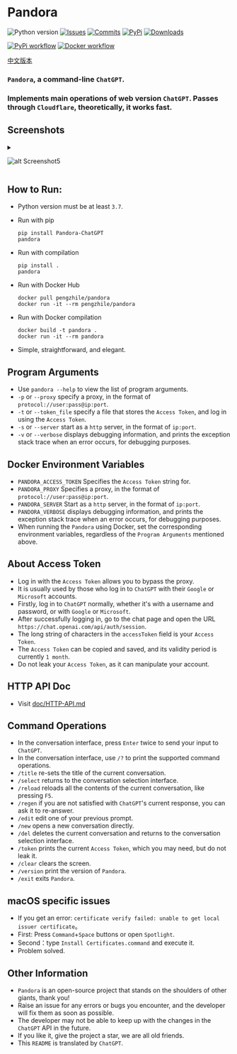 # Pandora

![Python version](https://img.shields.io/badge/python-%3E%3D3.7-green)
[![Issues](https://img.shields.io/github/issues-raw/pengzhile/pandora)](https://github.com/pengzhile/pandora/issues)
[![Commits](https://img.shields.io/github/last-commit/pengzhile/pandora/master)](https://github.com/pengzhile/pandora/commits/master)
[![PyPi](https://img.shields.io/pypi/v/pandora-chatgpt.svg)](https://pypi.python.org/pypi/pandora-chatgpt)
[![Downloads](https://static.pepy.tech/badge/pandora-chatgpt)](https://pypi.python.org/pypi/pandora-chatgpt)

[![PyPi workflow](https://github.com/pengzhile/pandora/actions/workflows/python-publish.yml/badge.svg)](https://github.com/pengzhile/pandora/actions/workflows/python-publish.yml)
[![Docker workflow](https://github.com/pengzhile/pandora/actions/workflows/docker-publish.yml/badge.svg)](https://github.com/pengzhile/pandora/actions/workflows/docker-publish.yml)

[中文版本](https://github.com/pengzhile/pandora/blob/master/README.md)

### `Pandora`, a command-line `ChatGPT`.

### Implements main operations of web version `ChatGPT`. Passes through `Cloudflare`, theoretically, it works fast.

## Screenshots

  <details>

  <summary>

  ![alt Screenshot5](https://github.com/pengzhile/pandora/raw/master/doc/images/s05.png)

  </summary>

  ![alt Screenshot1](https://github.com/pengzhile/pandora/raw/master/doc/images/s01.png)
  ![alt Screenshot2](https://github.com/pengzhile/pandora/raw/master/doc/images/s02.png)
  ![alt Screenshot3](https://github.com/pengzhile/pandora/raw/master/doc/images/s03.png)
  ![alt Screenshot4](https://github.com/pengzhile/pandora/raw/master/doc/images/s04.png)
  ![alt Screenshot6](https://github.com/pengzhile/pandora/raw/master/doc/images/s06.png)

  </details>

## How to Run:

* Python version must be at least `3.7`.

* Run with pip

  ```shell
  pip install Pandora-ChatGPT
  pandora
  ```

* Run with compilation

  ```shell
  pip install .
  pandora
  ```

* Run with Docker Hub

  ```shell
  docker pull pengzhile/pandora
  docker run -it --rm pengzhile/pandora
  ```

* Run with Docker compilation

  ```shell
  docker build -t pandora .
  docker run -it --rm pandora
  ```

* Simple, straightforward, and elegant.

## Program Arguments

* Use `pandora --help` to view the list of program arguments.
* `-p` or `--proxy` specify a proxy, in the format of `protocol://user:pass@ip:port`.
* `-t` or `--token_file` specify a file that stores the `Access Token`, and log in using the `Access Token`.
* `-s` or `--server` start as a `http` server, in the format of `ip:port`.
* `-v` or `--verbose` displays debugging information, and prints the exception stack trace when an error occurs, for debugging purposes.

## Docker Environment Variables

* `PANDORA_ACCESS_TOKEN` Specifies the `Access Token` string for.
* `PANDORA_PROXY` Specifies a proxy, in the format of `protocol://user:pass@ip:port`.
* `PANDORA_SERVER` Start as a `http` server, in the format of `ip:port`.
* `PANDORA_VERBOSE` displays debugging information, and prints the exception stack trace when an error occurs, for debugging purposes.
* When running the `Pandora` using Docker, set the corresponding environment variables, regardless of the `Program Arguments` mentioned above.

## About Access Token

* Log in with the `Access Token` allows you to bypass the proxy.
* It is usually used by those who log in to `ChatGPT` with their `Google` or `Microsoft` accounts.
* Firstly, log in to `ChatGPT` normally, whether it's with a username and password, or with `Google` or `Microsoft`.
* After successfully logging in, go to the chat page and open the URL `https://chat.openai.com/api/auth/session`.
* The long string of characters in the `accessToken` field is your `Access Token`.
* The `Access Token` can be copied and saved, and its validity period is currently `1 month`.
* Do not leak your `Access Token`, as it can manipulate your account.

## HTTP API Doc

* Visit [doc/HTTP-API.md](https://github.com/pengzhile/pandora/blob/master/doc/HTTP-API.md)

## Command Operations

* In the conversation interface, press `Enter` twice to send your input to `ChatGPT`.
* In the conversation interface, use `/?` to print the supported command operations.
* `/title` re-sets the title of the current conversation.
* `/select` returns to the conversation selection interface.
* `/reload` reloads all the contents of the current conversation, like pressing `F5`.
* `/regen` if you are not satisfied with `ChatGPT`'s current response, you can ask it to re-answer.
* `/edit` edit one of your previous prompt.
* `/new` opens a new conversation directly.
* `/del` deletes the current conversation and returns to the conversation selection interface.
* `/token` prints the current `Access Token`, which you may need, but do not leak it.
* `/clear` clears the screen.
* `/version` print the version of `Pandora`.
* `/exit` exits `Pandora`.

## macOS specific issues

* If you get an error: `certificate verify failed: unable to get local issuer certificate`。
* First: Press `Command`+`Space` buttons or open `Spotlight`.
* Second：type `Install Certificates.command` and execute it.
* Problem solved.

## Other Information

* `Pandora` is an open-source project that stands on the shoulders of other giants, thank you!
* Raise an issue for any errors or bugs you encounter, and the developer will fix them as soon as possible.
* The developer may not be able to keep up with the changes in the `ChatGPT` API in the future.
* If you like it, give the project a star, we are all old friends.
* This `README` is translated by `ChatGPT`.
